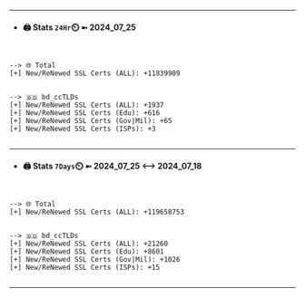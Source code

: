 

---
- #### 🖨️ **Stats** `24Hr`⏲️ ➼ 2024_07_25
```console


--> 🌐 Total
[+] New/ReNewed SSL Certs (ALL): +11839909


--> 🇧🇩 bd_ccTLDs
[+] New/ReNewed SSL Certs (ALL): +1937
[+] New/ReNewed SSL Certs (Edu): +616
[+] New/ReNewed SSL Certs (Gov|Mil): +65
[+] New/ReNewed SSL Certs (ISPs): +3


```

---
- #### 🖨️ **Stats** `7Days`⏲️ ➼ 2024_07_25 <--> 2024_07_18
```console


--> 🌐 Total
[+] New/ReNewed SSL Certs (ALL): +119658753


--> 🇧🇩 bd_ccTLDs
[+] New/ReNewed SSL Certs (ALL): +21260
[+] New/ReNewed SSL Certs (Edu): +8601
[+] New/ReNewed SSL Certs (Gov|Mil): +1026
[+] New/ReNewed SSL Certs (ISPs): +15


```

---

